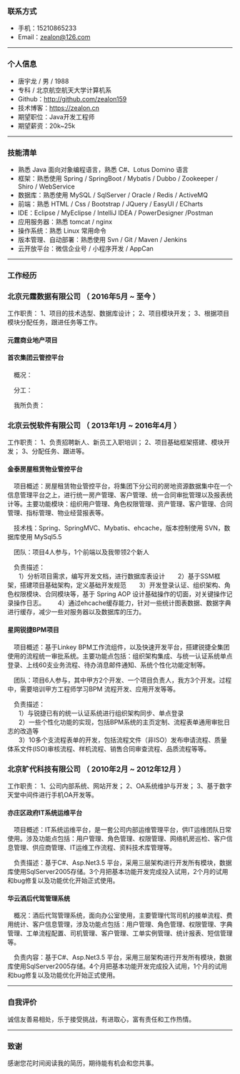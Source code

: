 
### 联系方式

- 手机：15210865233
- Email：zealon@126.com

---

### 个人信息

 - 唐宇龙 / 男 / 1988
 - 专科 / 北京航空航天大学计算机系
 - Github：http://github.com/zealon159
 - 技术博客：https://zealon.cn
 - 期望职位：Java开发工程师
 - 期望薪资：20k~25k

---

### 技能清单

- 熟悉 Java 面向对象编程语言，熟悉 C#、Lotus Domino 语言
- 框架：熟悉使用 Spring / SpringBoot / Mybatis / Dubbo / Zookeeper / Shiro / WebService
- 数据库：熟悉使用 MySQL / SqlServer / Oracle / Redis / ActiveMQ
- 前端：熟悉 HTML / Css / Bootstrap / JQuery / EasyUI / ECharts
- IDE：Eclipse / MyEclipse / IntelliJ IDEA / PowerDesigner /Postman
- 应用服务器：熟悉 tomcat / nginx
- 操作系统：熟悉 Linux 常用命令
- 版本管理、自动部署：熟悉使用 Svn / Git / Maven / Jenkins
- 云开放平台：微信企业号 / 小程序开发 / AppCan

---

### 工作经历

### 北京元霆数据有限公司 （ 2016年5月 ~ 至今 ）
工作职责： 1、项目的技术选型、数据库设计； 2、项目模块开发； 3、根据项目模块分配任务，跟进任务等工作。
#### 元霆商业地产项目

#### 首农集团云管控平台
&#8194;&#8194;概况：

&#8194;&#8194;分工：

&#8194;&#8194;我所负责：


### 北京云悦软件有限公司 （ 2013年1月 ~ 2016年4月 ）
工作职责： 1、负责招聘新人、新员工入职培训； 2、项目基础框架搭建、模块开发； 3、分配任务、跟进等。
#### 金泰房屋租赁物业管控平台
&#8194;&#8194;项目概述：房屋租赁物业管控平台，将集团下分公司的房地资源数据集中在一个信息管理平台之上，进行统一房产管理、客户管理、统一合同审批管理以及报表统计等。主要功能模块：组织用户管理、角色权限管理、资产管理、客户管理、合同管理、指标管理、物业经营报表等。

&#8194;&#8194;技术栈：Spring、SpringMVC、Mybatis、ehcache，版本控制使用 SVN，数据库使用 MySql5.5

&#8194;&#8194;团队：项目4人参与，1个前端以及我带领2个新人

&#8194;&#8194;负责描述：  
&#8194;&#8194;&#8194; 1）分析项目需求，编写开发文档，进行数据库表设计
&#8194;&#8194;&#8194; 2）基于SSM框架，搭建项目基础架构，定义基础开发规范
&#8194;&#8194;&#8194; 3）开发登录认证、组织架构、角色权限模块、合同模块等，基于 Spring AOP 设计基础操作的切面，对关键操作记录操作日志。
&#8194;&#8194;&#8194; 4）通过ehcache缓存能力，针对一些统计图表数据、数据字典进行缓存，减少一些对服务器以及数据库的压力。

#### 星网锐捷BPM项目
&#8194;&#8194;项目概述：基于Linkey BPM工作流组件，以及快速开发平台，搭建锐捷全集团使用的流程统一审批系统。主要功能点包括：组织架构集成、与统一认证系统单点登录、上线60支业务流程、待办消息邮件通知、系统个性化功能定制等。

&#8194;&#8194;团队：项目6人参与，其中甲方2个开发、一个项目负责人，我方3个开发。过程中，需要培训甲方工程师学习BPM 流程开发、应用开发等等。

&#8194;&#8194;负责描述：  
&#8194;&#8194;&#8194; 1）与锐捷已有的统一认证系统进行组织架构同步、单点登录  
&#8194;&#8194;&#8194; 2）一些个性化功能的实现，包括BPM系统的主页定制、流程表单通用审批日志的改造等    
&#8194;&#8194;&#8194; 3）10多个支流程表单的开发，包括流程文件（非ISO）发布申请流程、质量体系文件(ISO)审核流程、样机流程、销售合同审查流程、品质流程等等。   

### 北京旷代科技有限公司 （ 2010年2月 ~ 2012年12月 ）
工作职责： 1、公司内部系统、网站开发； 2、OA系统维护与开发； 3、基于数字天堂中间件进行手机OA开发等。
#### 亦庄区政府IT系统运维平台
&#8194;&#8194;项目概述：IT系统运维平台，是一套公司内部运维管理平台，供IT运维团队日常使用。涉及功能点包括：用户管理、角色管理、权限管理、网络机房巡检、客户信息管理、供应商管理、IT运维工作流程、资料技术库管理等。

&#8194;&#8194;负责描述：基于C#、Asp.Net3.5 平台，采用三层架构进行开发所有模块，数据库使用SqlServer2005存储。3个月把基本功能开发完成投入试用，2个月的试用和bug修复以及功能优化开始正式使用。
#### 华云酒后代驾管理系统
&#8194;&#8194;概况：酒后代驾管理系统，面向办公室使用，主要管理代驾司机的接单流程、费用统计、客户信息管理，涉及功能点包括：用户管理、角色管理、权限管理、字典管理、工单流程配置、司机管理、客户管理、工单实例管理、统计报表、短信管理等。

&#8194;&#8194;负责内容：基于C#、Asp.Net3.5 平台，采用三层架构进行开发所有模块，数据库使用SqlServer2005存储。4个月把基本功能开发完成投入试用，1个月的试用和bug修复以及功能优化开始正式使用。

---

### 自我评价

诚信友善易相处，乐于接受挑战，有进取心，富有责任和工作热情。

---

### 致谢
感谢您花时间阅读我的简历，期待能有机会和您共事。
